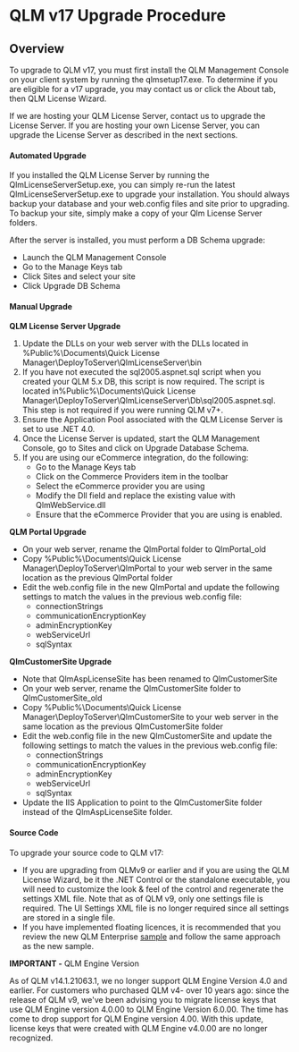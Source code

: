 # QLM v17 Upgrade Procedure

## Overview&#x20;

To upgrade to QLM v17, you must first install the QLM Management Console on your client system by running the qlmsetup17.exe. To determine if you are eligible for a v17 upgrade, you may contact us or click the About tab, then QLM License Wizard.

If we are hosting your QLM License Server, contact us to upgrade the License Server. If you are hosting your own License Server, you can upgrade the License Server as described in the next sections.

#### Automated Upgrade

If you installed the QLM License Server by running the QlmLicenseServerSetup.exe, you can simply re-run the latest QlmLicenseServerSetup.exe to upgrade your installation. You should always backup your database and your web.config files and site prior to upgrading. To backup your site, simply make a copy of your Qlm License Server folders.

After the server is installed, you must perform a DB Schema upgrade:

* Launch the QLM Management Console
* Go to the Manage Keys tab
* Click Sites and select your site
* Click Upgrade DB Schema

#### Manual Upgrade

**QLM License Server Upgrade**

1. Update the DLLs on your web server with the DLLs located in %Public%\Documents\Quick License Manager\DeployToServer\QlmLicenseServer\bin
2. If you have not executed the sql2005.aspnet.sql script when you created your QLM 5.x DB, this script is now required. The script is located in%Public%\Documents\Quick License Manager\DeployToServer\QlmLicenseServer\Db\sql2005.aspnet.sql. This step is not required if you were running QLM v7+.
3. Ensure the Application Pool associated with the QLM License Server is set to use .NET 4.0.
4. Once the License Server is updated, start the QLM Management Console, go to Sites and click on Upgrade Database Schema.
5. If you are using our eCommerce integration, do the following:
   * Go to the Manage Keys tab
   * Click on the Commerce Providers item in the toolbar
   * Select the eCommerce provider you are using
   * Modify the Dll field and replace the existing value with QlmWebService.dll&#x20;
   * Ensure that the eCommerce Provider that you are using is enabled.

**QLM Portal Upgrade**

* On your web server, rename the QlmPortal folder to QlmPortal\_old
* Copy %Public%\Documents\Quick License Manager\DeployToServer\QlmPortal to your web server in the same location as the previous QlmPortal folder
* Edit the web.config file in the new QlmPortal and update the following settings to match the values in the previous web.config file:
  * connectionStrings
  * communicationEncryptionKey
  * adminEncryptionKey
  * webServiceUrl
  * sqlSyntax

**QlmCustomerSite Upgrade**

* Note that QlmAspLicenseSite has been renamed to QlmCustomerSite
* On your web server, rename the QlmCustomerSite folder to QlmCustomerSite\_old
* Copy %Public%\Documents\Quick License Manager\DeployToServer\QlmCustomerSite to your web server in the same location as the previous QlmCustomerSite folder
* Edit the web.config file in the new QlmCustomerSite and update the following settings to match the values in the previous web.config file:
  * connectionStrings
  * communicationEncryptionKey
  * adminEncryptionKey
  * webServiceUrl
  * sqlSyntax
* Update the IIS Application to point to the QlmCustomerSite folder instead of the QlmAspLicenseSite folder.

#### Source Code

To upgrade your source code to QLM v17:

* If you are upgrading from QLMv9 or earlier and if you are using the QLM License Wizard, be it the .NET Control or the standalone executable, you will need to customize the look & feel of the control and regenerate the settings XML file. Note that as of QLM v9, only one settings file is required. The UI Settings XML file is no longer required since all settings are stored in a single file.
* If you have implemented floating licences, it is recommended that you review the new QLM Enterprise [sample](https://support.soraco.co/hc/en-us/articles/360041959372-How-to-support-floating-and-node-locked-licences-in-the-same-app) and follow the same approach as the new sample.&#x20;

**IMPORTANT -** QLM Engine Version

As of QLM v14.1.21063.1, we no longer support QLM Engine Version 4.0 and earlier. For customers who purchased QLM v4- over 10 years ago: since the release of QLM v9, we've been advising you to migrate license keys that use QLM Engine version 4.0.00 to QLM Engine Version 6.0.00. The time has come to drop support for QLM Engine version 4.00. With this update, license keys that were created with QLM Engine v4.0.00 are no longer recognized.
